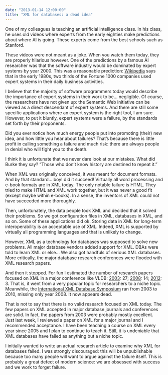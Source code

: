```yaml
---
date: "2013-01-14 12:00:00"
title: "XML for databases: a dead idea"
---
```




One of my colleagues is teaching an artificial intelligence class. In his class, he uses old videos where experts from the early eighties make predictions about where AI is going. These experts come from the best schools such as Stanford.

These videos were not meant as a joke. When you watch them today, they are properly hilarious however. One of the predictions by a famous AI researcher was that the software industry would be dominated by expert systems by year 2000. This was a reasonable prediction: [Wikipedia](https://en.wikipedia.org/wiki/Expert_system) says that in the early 1980s, two thirds of the Fortune 1000 companies used expert systems in their daily business activities.

I believe that the majority of software programmers today would describe the importance of expert systems in their work to be&hellip; negligible. Of course, the researchers have not given up: the Semantic Web initiative can be viewed as a direct descendant of expert systems. And there are still some specific applications where an expert system is the right tool, I am sure. However, to put it bluntly, expert systems were a failure, by the standards set forth by their proponents.

Did you ever notice how much energy people put into promoting (their) new idea, and how little you hear about failures? That&rsquo;s because there is little profit in calling something a failure and much risk: there are always people in denial who will fight you to the death.

I think it is unfortunate that we never dare look at our mistakes. What did Burke they say? &ldquo;Those who don&rsquo;t know history are destined to repeat it.&rdquo;

When XML was originally conceived, it was meant for document formats. And by that standard&hellip; boy! did it succeed! Virtually all word processing and e-book formats are in XML today. The only notable failure is HTML. They tried to make HTML and XML work together, but it was never a good fit (except maybe within e-books). In a sense, the inventors of XML could not have succeeded more thoroughly.

Then, unfortunately, the data people took XML and decided that it solved their problems. So we got configuration files in XML, databases in XML, and so on. Some of these applications did ok. Storing data in XML for long-term interoperability is an acceptable use of XML. Indeed, XML is supported by virtually all programming languages and that is unlikely to change.

However, XML as a technology for databases was supposed to solve new problems. All major database vendors added support for XML. DBAs were told to learn XML or else&hellip; We also got handfuls of serious XML databases. More critically, the major database research conferences were flooded with XML research papers.

And then it stopped. For fun I estimated the number of research papers focused on XML in a major conference like VLDB: [2003](http://www.vldb.org/conf/2003/homepage/uni_hro/proceedings.html#P2): 27; [2008](http://www.informatik.uni-trier.de/~ley/db/journals/pvldb/pvldb1.html): 14; [2012](http://www.informatik.uni-trier.de/~ley/db/journals/pvldb/pvldb5.html): 3. That is, it went from a very popular topic for researchers to a niche topic. Meanwhile, the [International XML Database Symposium](http://www.informatik.uni-trier.de/~ley/db/conf/xsym/index.html) ran from 2003 to 2010, missing only year 2008. It now appears dead.

That is not to say that there is no valid research focused on XML today. The few papers on XML accepted in major database journals and conferences are solid. In fact, the papers from 2003 were probably mostly excellent. Just last week, I reviewed a paper on XML for a major journal and I recommended acceptance. I have been teaching a course on XML every year since 2005 and I plan to continue to teach it. Still, it is undeniable that XML databases have failed as anything but a niche topic.

I initially wanted to write an actual research article to examine why XML for databases failed. I was strongly discouraged: this will be unpublishable because too many people will want to argue against the failure itself. This is probably a great defect of modern science: we are obsessed with success and we work to forget failure.

